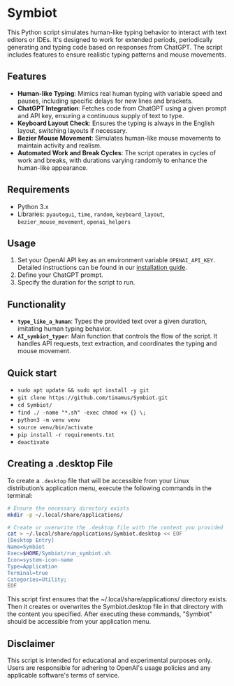 # Symbiot

This Python script simulates human-like typing behavior to interact with text editors or IDEs. It's designed to work for extended periods, periodically generating and typing code based on responses from ChatGPT. The script includes features to ensure realistic typing patterns and mouse movements.

## Features
- **Human-like Typing**: Mimics real human typing with variable speed and pauses, including specific delays for new lines and brackets.
- **ChatGPT Integration**: Fetches code from ChatGPT using a given prompt and API key, ensuring a continuous supply of text to type.
- **Keyboard Layout Check**: Ensures the typing is always in the English layout, switching layouts if necessary.
- **Bezier Mouse Movement**: Simulates human-like mouse movements to maintain activity and realism.
- **Automated Work and Break Cycles**: The script operates in cycles of work and breaks, with durations varying randomly to enhance the human-like appearance.

## Requirements
- Python 3.x
- Libraries: `pyautogui`, `time`, `random`, `keyboard_layout`, `bezier_mouse_movement`, `openai_helpers`

## Usage
1. Set your OpenAI API key as an environment variable `OPENAI_API_KEY`. Detailed instructions can be found in our [installation guide](docs/OpenAI_Env_Setup.md).
2. Define your ChatGPT prompt.
3. Specify the duration for the script to run.

## Functionality
- **`type_like_a_human`**: Types the provided text over a given duration, imitating human typing behavior.
- **`AI_symbiot_typer`**: Main function that controls the flow of the script. It handles API requests, text extraction, and coordinates the typing and mouse movement.

## Quick start
- `sudo apt update && sudo apt install -y git`
- `git clone https://github.com/timamus/Symbiot.git`
- `cd Symbiot/`
- `find ./ -name "*.sh" -exec chmod +x {} \;`
- `python3 -m venv venv`
- `source venv/bin/activate`
- `pip install -r requirements.txt`
- `deactivate`

## Creating a .desktop File
To create a `.desktop` file that will be accessible from your Linux distribution’s application menu, execute the following commands in the terminal:

```bash
# Ensure the necessary directory exists
mkdir -p ~/.local/share/applications/

# Create or overwrite the .desktop file with the content you provided
cat > ~/.local/share/applications/Symbiot.desktop << EOF
[Desktop Entry]
Name=Symbiot
Exec=$HOME/Symbiot/run_symbiot.sh
Icon=system-icon-name
Type=Application
Terminal=true
Categories=Utility;
EOF
```

This script first ensures that the ~/.local/share/applications/ directory exists. Then it creates or overwrites the Symbiot.desktop file in that directory with the content you specified. After executing these commands, "Symbiot" should be accessible from your application menu.

## Disclaimer
This script is intended for educational and experimental purposes only. Users are responsible for adhering to OpenAI's usage policies and any applicable software's terms of service.